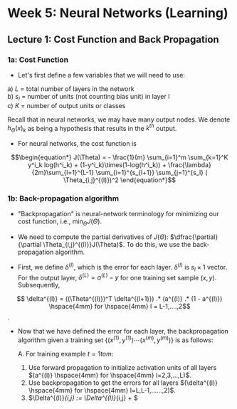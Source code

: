 # Week 5: Neural Networks (Learning)

## Lecture 1: Cost Function and Back Propagation

### 1a: Cost Function

* Let's first define a few variables that we will need to use:

a) $L$ = total number of layers in the network  
b) $s_l$ = number of units (not counting bias unit) in layer l  
c) $K$ = number of output units or classes  

Recall that in neural networks, we may have many output nodes. We denote $h_\Theta(x)_k$ as being a hypothesis that results in the $k^{th}$ output. 

* For neural networks, the cost function is

$$\begin{equation*}
J(\Theta) = - \frac{1}{m} \sum_{i=1}^m \sum_{k=1}^K y^i_k log(h^i_k) + (1-y^i_k)\times(1-log(h^i_k)) + \frac{\lambda}{2m}\sum_{l=1}^{L-1} \sum_{i=1}^{s_{l+1}} \sum_{j=1}^{s_l} ( \Theta_{i,j}^{(l)})^2  \end{equation*}$$

### 1b: Back-propagation algorithm

* "Backpropagation" is neural-network terminology for minimizing our cost function, i.e., $\min_\Theta J(\Theta)$.

* We need to compute the partial derivatives of $J(\Theta)$: $\dfrac{\partial}{\partial \Theta_{i,j}^{(l)}}J(\Theta)$. To do this, we use the back-propagation algorithm.

* First, we define $\delta^{(l)}$, which is the error for each layer. $\delta^{(l)}$ is $s_l \times 1$ vector. For the output layer, $\delta^{(L)} = a^{(L)} - y$ for one training set sample $(x,y)$. Subsequently, 

$$ \delta^{(l)} = ((\Theta^{(l)})^T \delta^{(l+1)}) .* (a^{(l)} .* (1 - a^{(l)}) \hspace{4mm} for \hspace{4mm} l = L-1,....,2$$.

* Now that we have defined the error for each layer, the backpropagation algorithm given a training set $\lbrace (x^{(1)}, y^{(1)}) \cdots (x^{(m)}, y^{(m)})\rbrace$ is as follows:

    A. For training example $t = 1 to m$:

    1. Use forward propagation to initialize activation units of all layers $(a^{(l)} \hspace{4mm} for \hspace{4mm} l=2,3,…,L)$.
    2. Use backpropagation to get the errors for all layers $(\delta^{(l)} \hspace{4mm} for \hspace{4mm} l=L,L-1,......,2)$.
    3. $\Delta^{(l)}_{i,j} := \Delta^{(l)}_{i,j} + $